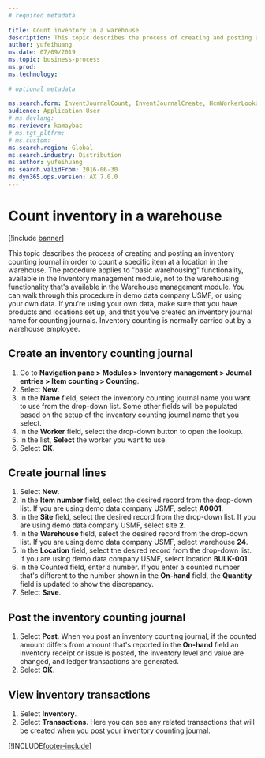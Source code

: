 ```yaml
--- 
# required metadata 
 
title: Count inventory in a warehouse
description: This topic describes the process of creating and posting an inventory counting journal in order to count a specific item at a location in the warehouse. 
author: yufeihuang
ms.date: 07/09/2019
ms.topic: business-process 
ms.prod:  
ms.technology:  
 
# optional metadata 
 
ms.search.form: InventJournalCount, InventJournalCreate, HcmWorkerLookUp, InventItemIdLookupSimple, InventLocationIdLookup, WMSLocationIdLookup, InventTrans   
audience: Application User 
# ms.devlang:  
ms.reviewer: kamaybac
# ms.tgt_pltfrm:  
# ms.custom:  
ms.search.region: Global
ms.search.industry: Distribution
ms.author: yufeihuang
ms.search.validFrom: 2016-06-30 
ms.dyn365.ops.version: AX 7.0.0 
---
```

# Count inventory in a warehouse

[!include [banner](../../includes/banner.md)]

This topic describes the process of creating and posting an inventory counting journal in order to count a specific item at a location in the warehouse. The procedure applies to "basic warehousing" functionality, available in the Inventory management module, not to the warehousing functionality that's available in the Warehouse management module. You can walk through this procedure in demo data company USMF, or using your own data. If you're using your own data, make sure that you have products and locations set up, and that you've created an inventory journal name for counting journals. Inventory counting is normally carried out by a warehouse employee.


## Create an inventory counting journal
1. Go to **Navigation pane > Modules > Inventory management > Journal entries > Item counting > Counting**.
2. Select **New**.
3. In the **Name** field, select the inventory counting journal name you want to use from the drop-down list. Some other fields will be populated based on the setup of the inventory counting journal name that you select.  
4. In the **Worker** field, select the drop-down button to open the lookup.
5. In the list, **Select** the worker you want to use.
6. Select **OK**.

## Create journal lines
1. Select **New**.
2. In the **Item number** field, select the desired record from the drop-down list. If you are using demo data company USMF, select **A0001**.  
3. In the **Site** field, select the desired record from the drop-down list. If you are using demo data company USMF, select site **2**.
4. In the **Warehouse** field, select the desired record from the drop-down list. If you are using demo data company USMF, select warehouse **24**.  
5. In the **Location** field, select the desired record from the drop-down list. If you are using demo data company USMF, select location **BULK-001**.  
6. In the Counted field, enter a number. If you enter a counted number that's different to the number shown in the **On-hand** field, the **Quantity** field is updated to show the discrepancy.  
7. Select **Save**.

## Post the inventory counting journal
1. Select **Post**. When you post an inventory counting journal, if the counted amount differs from amount that's reported in the **On-hand** field an inventory receipt or issue is posted, the inventory level and value are changed, and ledger transactions are generated.
2. Select **OK**.

## View inventory transactions
1. Select **Inventory**.
2. Select **Transactions**. Here you can see any related transactions that will be created when you post your inventory counting journal.   



[!INCLUDE[footer-include](../../../includes/footer-banner.md)]